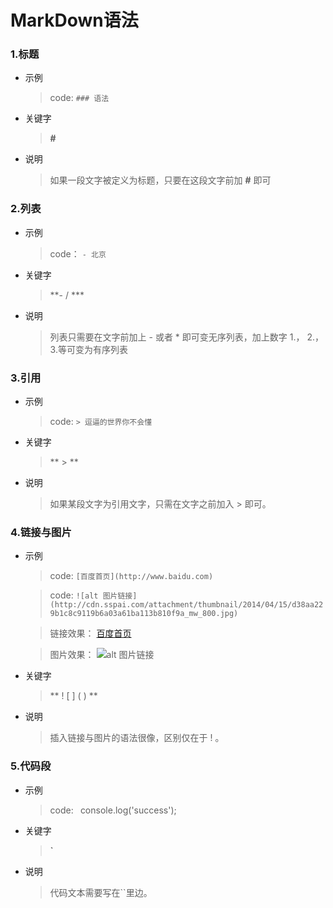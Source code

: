 # MarkDown语法

### 1.标题

- 示例

    > code: `### 语法`

- 关键字 

    > **#**

- 说明

    > 如果一段文字被定义为标题，只要在这段文字前加 **#** 即可 

### 2.列表

- 示例

   > code： `- 北京`

- 关键字

   > **- / ***

- 说明

   > 列表只需要在文字前加上 - 或者 * 即可变无序列表，加上数字 1.，        2.，3.等可变为有序列表

### 3.引用

- 示例

   > code: `> 逗逼的世界你不会懂`

- 关键字 

   > ** > **

- 说明

   > 如果某段文字为引用文字，只需在文字之前加入 > 即可。

### 4.链接与图片

- 示例 

   > code: `[百度首页](http://www.baidu.com) `

   > code: `![alt 图片链接](http://cdn.sspai.com/attachment/thumbnail/2014/04/15/d38aa229b1c8c9119b6a03a61ba113b810f9a_mw_800.jpg)`

   > 链接效果： [百度首页](http://www.baidu.com)
    
   > 图片效果： ![alt 图片链接](http://cdn.sspai.com/attachment/thumbnail/2014/04/15/d38aa229b1c8c9119b6a03a61ba113b810f9a_mw_800.jpg)

- 关键字 

   > ** ! [ ] ( ) **

- 说明

   > 插入链接与图片的语法很像，区别仅在于 ! 。

### 5.代码段

- 示例

   > code: ` `console.log('success');` ` 

- 关键字

   > **`**

- 说明

   > 代码文本需要写在``里边。



